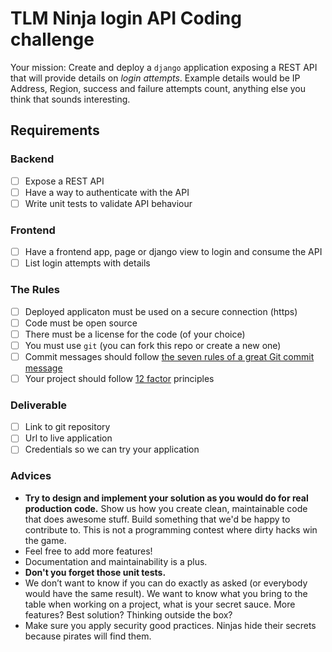 # TLM Ninja login API Coding challenge

Your mission: Create and deploy a `django` application exposing a REST API that will provide details on _login attempts_.
Example details would be IP Address, Region, success and failure attempts count, anything else you think that sounds interesting.

## Requirements

### Backend

- [ ] Expose a REST API
- [ ] Have a way to authenticate with the API
- [ ] Write unit tests to validate API behaviour

### Frontend

- [ ] Have a frontend app, page or django view to login and consume the API
- [ ] List login attempts with details

### The Rules

- [ ] Deployed applicaton must be used on a secure connection (https)
- [ ] Code must be open source
- [ ] There must be a license for the code (of your choice)
- [ ] You must use `git` (you can fork this repo or create a new one)
- [ ] Commit messages should follow [the seven rules of a great Git commit message](https://chris.beams.io/posts/git-commit/)
- [ ] Your project should follow [12 factor](https://12factor.net/) principles

### Deliverable

- [ ] Link to git repository
- [ ] Url to live application
- [ ] Credentials so we can try your application

### Advices

* **Try to design and implement your solution as you would do for real production code.** Show us how you create clean, maintainable code that does awesome stuff. Build something that we'd be happy to contribute to. This is not a programming contest where dirty hacks win the game.
* Feel free to add more features!
* Documentation and maintainability is a plus.
* **Don't you forget those unit tests.**
* We don’t want to know if you can do exactly as asked (or everybody would have the same result). We want to know what you bring to the table when working on a project, what is your secret sauce. More features? Best solution? Thinking outside the box?
* Make sure you apply security good practices. Ninjas hide their secrets because pirates will find them.

